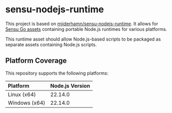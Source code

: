 # sensu-nodejs-runtime

This project is based on [mjiderhamn/sensu-nodejs-runtime](https://github.com/mjiderhamn/sensu-nodejs-runtime?tab=readme-ov-file). It allows for [Sensu Go assets](https://docs.sensu.io/sensu-go/latest/plugins/assets/) containing portable Node.js runtimes for various platforms.

This runtime asset should allow Node.js-based scripts to be packaged as separate assets containing Node.js scripts.

## Platform Coverage

This repository supports the following platforms:

| Platform | Node.js Version |
|:---------|:----------------|
| Linux (x64) | 22.14.0 |
| Windows (x64) | 22.14.0 |
